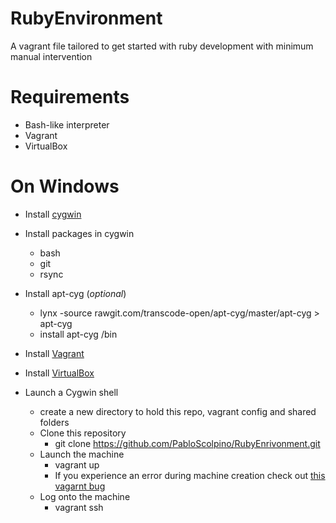 # RubyEnvironment
A vagrant file tailored to get started with ruby development with minimum manual intervention

# Requirements
* Bash-like interpreter
* Vagrant
* VirtualBox

# On Windows

* Install [cygwin](https://www.cygwin.com/)

* Install packages in cygwin
  * bash
  * git
  * rsync

* Install apt-cyg (_optional_)
  * lynx -source rawgit.com/transcode-open/apt-cyg/master/apt-cyg > apt-cyg
  * install apt-cyg /bin

* Install [Vagrant](https://www.vagrantup.com/downloads.html)

* Install [VirtualBox](https://www.virtualbox.org/wiki/Downloads)

* Launch a Cygwin shell
  * create a new directory to hold this repo, vagrant config and shared folders
  * Clone this repository
    * git clone https://github.com/PabloScolpino/RubyEnrivonment.git
  * Launch the machine
    * vagrant up
    * If you experience an error during machine creation check out [this vagarnt bug](https://github.com/mitchellh/vagrant/issues/6702)
  * Log onto the machine
    * vagrant ssh
